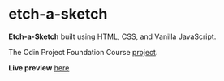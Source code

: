 # etch-a-sketch

**Etch-a-Sketch** built using HTML, CSS, and Vanilla JavaScript.

The Odin Project Foundation Course [project](https://www.theodinproject.com/lessons/foundations-etch-a-sketch).

**Live preview** [here](https://amsandiego.github.io/etch-a-sketch/)
